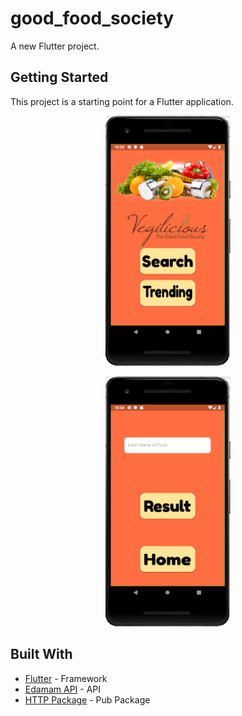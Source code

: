 # good_food_society

A new Flutter project.

## Getting Started

This project is a starting point for a Flutter application.

<p align="center">
  <img src="https://github.com/Srinivasan1983/good_food_society/blob/master/images/veg1.PNG" width="200" height="400"/>
</p>
<p align="center">
  <img src="https://github.com/Srinivasan1983/good_food_society/blob/master/images/veg2.PNG" width="200" height="400"/>
</p>

## Built With

* [Flutter](https://flutter.dev/) - Framework
* [Edamam API](https://www.edamam.com/) - API
* [HTTP Package](https://pub.dev/packages/http) - Pub Package
